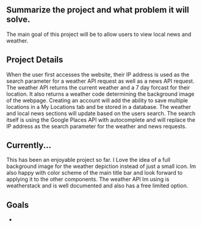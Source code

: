 ## Summarize the project and what problem it will solve.
The main goal of this project will be to allow users to view local news and weather.

## Project Details
When the user first accesses the website, their IP address is used as the search parameter for a weather API request as well as a news API request. The weather API returns the current weather and a 7 day forcast for their location. It also returns a weather code determining the background image of the webpage. Creating an account will add the ability to save multiple locations in a My Locations tab and be stored in a database. The weather and local news sections will update based on the users search. The search itself is using the Google Places API with autocomplete and will replace the IP address as the search parameter for the weather and news requests.

## Currently...
This has been an enjoyable project so far. I Love the idea of a full background image for the weather depiction instead of just a small icon. Im also happy with color scheme of the main title bar and look forward to applying it to the other components. The weather API Im using is weatherstack and is well documented and also has a free limited option.
## Goals
- 

